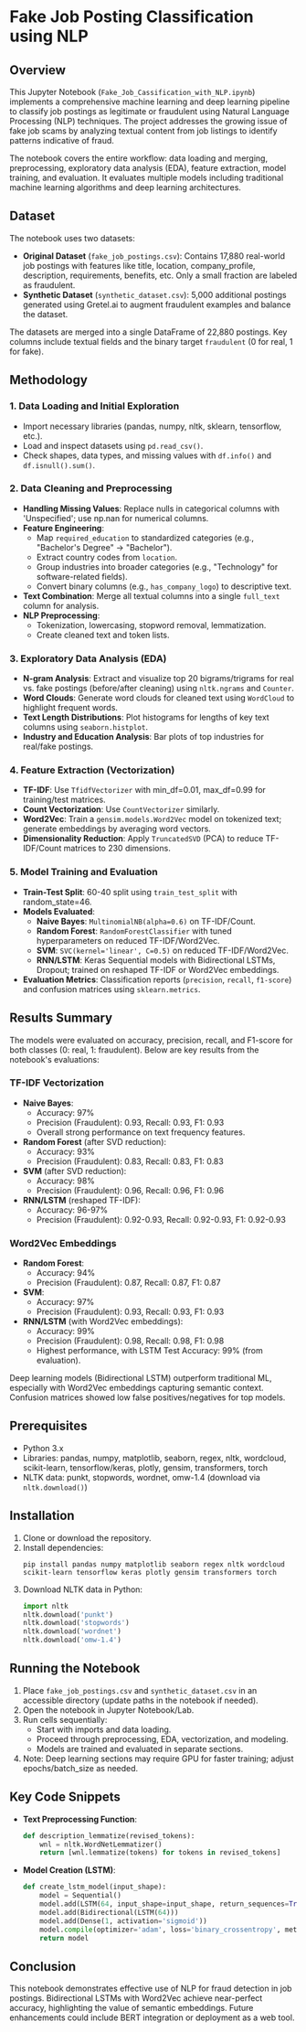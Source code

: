 # Fake Job Posting Classification using NLP

## Overview
This Jupyter Notebook (`Fake_Job_Cassification_with_NLP.ipynb`) implements a comprehensive machine learning and deep learning pipeline to classify job postings as legitimate or fraudulent using Natural Language Processing (NLP) techniques. The project addresses the growing issue of fake job scams by analyzing textual content from job listings to identify patterns indicative of fraud.

The notebook covers the entire workflow: data loading and merging, preprocessing, exploratory data analysis (EDA), feature extraction, model training, and evaluation. It evaluates multiple models including traditional machine learning algorithms and deep learning architectures.

## Dataset
The notebook uses two datasets:
- **Original Dataset** (`fake_job_postings.csv`): Contains 17,880 real-world job postings with features like title, location, company_profile, description, requirements, benefits, etc. Only a small fraction are labeled as fraudulent.
- **Synthetic Dataset** (`synthetic_dataset.csv`): 5,000 additional postings generated using Gretel.ai to augment fraudulent examples and balance the dataset.

The datasets are merged into a single DataFrame of 22,880 postings. Key columns include textual fields and the binary target `fraudulent` (0 for real, 1 for fake).

## Methodology

### 1. Data Loading and Initial Exploration
- Import necessary libraries (pandas, numpy, nltk, sklearn, tensorflow, etc.).
- Load and inspect datasets using `pd.read_csv()`.
- Check shapes, data types, and missing values with `df.info()` and `df.isnull().sum()`.

### 2. Data Cleaning and Preprocessing
- **Handling Missing Values**: Replace nulls in categorical columns with 'Unspecified'; use np.nan for numerical columns.
- **Feature Engineering**:
  - Map `required_education` to standardized categories (e.g., "Bachelor's Degree" → "Bachelor").
  - Extract country codes from `location`.
  - Group industries into broader categories (e.g., "Technology" for software-related fields).
  - Convert binary columns (e.g., `has_company_logo`) to descriptive text.
- **Text Combination**: Merge all textual columns into a single `full_text` column for analysis.
- **NLP Preprocessing**:
  - Tokenization, lowercasing, stopword removal, lemmatization.
  - Create cleaned text and token lists.

### 3. Exploratory Data Analysis (EDA)
- **N-gram Analysis**: Extract and visualize top 20 bigrams/trigrams for real vs. fake postings (before/after cleaning) using `nltk.ngrams` and `Counter`.
- **Word Clouds**: Generate word clouds for cleaned text using `WordCloud` to highlight frequent words.
- **Text Length Distributions**: Plot histograms for lengths of key text columns using `seaborn.histplot`.
- **Industry and Education Analysis**: Bar plots of top industries for real/fake postings.

### 4. Feature Extraction (Vectorization)
- **TF-IDF**: Use `TfidfVectorizer` with min_df=0.01, max_df=0.99 for training/test matrices.
- **Count Vectorization**: Use `CountVectorizer` similarly.
- **Word2Vec**: Train a `gensim.models.Word2Vec` model on tokenized text; generate embeddings by averaging word vectors.
- **Dimensionality Reduction**: Apply `TruncatedSVD` (PCA) to reduce TF-IDF/Count matrices to 230 dimensions.

### 5. Model Training and Evaluation
- **Train-Test Split**: 60-40 split using `train_test_split` with random_state=46.
- **Models Evaluated**:
  - **Naive Bayes**: `MultinomialNB(alpha=0.6)` on TF-IDF/Count.
  - **Random Forest**: `RandomForestClassifier` with tuned hyperparameters on reduced TF-IDF/Word2Vec.
  - **SVM**: `SVC(kernel='linear', C=0.5)` on reduced TF-IDF/Word2Vec.
  - **RNN/LSTM**: Keras Sequential models with Bidirectional LSTMs, Dropout; trained on reshaped TF-IDF or Word2Vec embeddings.
- **Evaluation Metrics**: Classification reports (`precision`, `recall`, `f1-score`) and confusion matrices using `sklearn.metrics`.

## Results Summary
The models were evaluated on accuracy, precision, recall, and F1-score for both classes (0: real, 1: fraudulent). Below are key results from the notebook's evaluations:

### TF-IDF Vectorization
- **Naive Bayes**:
  - Accuracy: 97%
  - Precision (Fraudulent): 0.93, Recall: 0.93, F1: 0.93
  - Overall strong performance on text frequency features.
- **Random Forest** (after SVD reduction):
  - Accuracy: 93%
  - Precision (Fraudulent): 0.83, Recall: 0.83, F1: 0.83
- **SVM** (after SVD reduction):
  - Accuracy: 98%
  - Precision (Fraudulent): 0.96, Recall: 0.96, F1: 0.96
- **RNN/LSTM** (reshaped TF-IDF):
  - Accuracy: 96-97%
  - Precision (Fraudulent): 0.92-0.93, Recall: 0.92-0.93, F1: 0.92-0.93

### Word2Vec Embeddings
- **Random Forest**:
  - Accuracy: 94%
  - Precision (Fraudulent): 0.87, Recall: 0.87, F1: 0.87
- **SVM**:
  - Accuracy: 97%
  - Precision (Fraudulent): 0.93, Recall: 0.93, F1: 0.93
- **RNN/LSTM** (with Word2Vec embeddings):
  - Accuracy: 99%
  - Precision (Fraudulent): 0.98, Recall: 0.98, F1: 0.98
  - Highest performance, with LSTM Test Accuracy: 99% (from evaluation).

Deep learning models (Bidirectional LSTM) outperform traditional ML, especially with Word2Vec embeddings capturing semantic context. Confusion matrices showed low false positives/negatives for top models.

## Prerequisites
- Python 3.x
- Libraries: pandas, numpy, matplotlib, seaborn, regex, nltk, wordcloud, scikit-learn, tensorflow/keras, plotly, gensim, transformers, torch
- NLTK data: punkt, stopwords, wordnet, omw-1.4 (download via `nltk.download()`)

## Installation
1. Clone or download the repository.
2. Install dependencies:
   ```
   pip install pandas numpy matplotlib seaborn regex nltk wordcloud scikit-learn tensorflow keras plotly gensim transformers torch
   ```
3. Download NLTK data in Python:
   ```python
   import nltk
   nltk.download('punkt')
   nltk.download('stopwords')
   nltk.download('wordnet')
   nltk.download('omw-1.4')
   ```

## Running the Notebook
1. Place `fake_job_postings.csv` and `synthetic_dataset.csv` in an accessible directory (update paths in the notebook if needed).
2. Open the notebook in Jupyter Notebook/Lab.
3. Run cells sequentially:
   - Start with imports and data loading.
   - Proceed through preprocessing, EDA, vectorization, and modeling.
   - Models are trained and evaluated in separate sections.
4. Note: Deep learning sections may require GPU for faster training; adjust epochs/batch_size as needed.

## Key Code Snippets
- **Text Preprocessing Function**:
  ```python
  def description_lemmatize(revised_tokens):
      wnl = nltk.WordNetLemmatizer()
      return [wnl.lemmatize(tokens) for tokens in revised_tokens]
  ```
- **Model Creation (LSTM)**:
  ```python
  def create_lstm_model(input_shape):
      model = Sequential()
      model.add(LSTM(64, input_shape=input_shape, return_sequences=True))
      model.add(Bidirectional(LSTM(64)))
      model.add(Dense(1, activation='sigmoid'))
      model.compile(optimizer='adam', loss='binary_crossentropy', metrics=['accuracy'])
      return model
  ```

## Conclusion
This notebook demonstrates effective use of NLP for fraud detection in job postings. Bidirectional LSTMs with Word2Vec achieve near-perfect accuracy, highlighting the value of semantic embeddings. Future enhancements could include BERT integration or deployment as a web tool.


